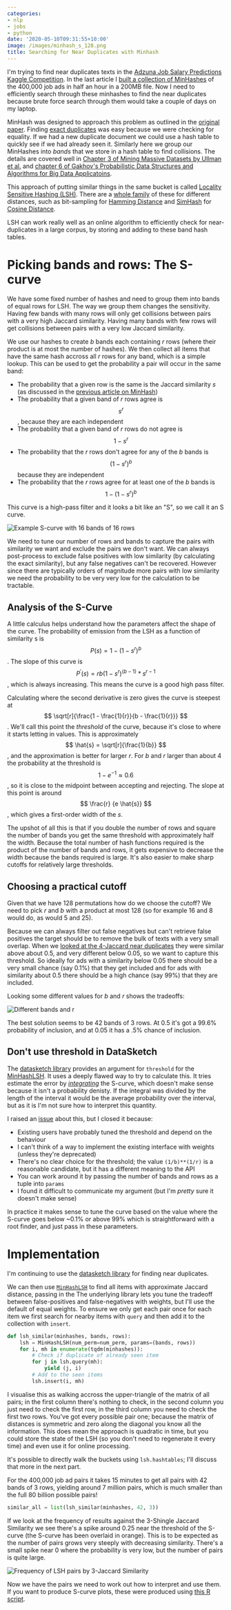 ```yaml
---
categories:
- nlp
- jobs
- python
date: '2020-05-10T09:31:55+10:00'
image: /images/minhash_s_128.png
title: Searching for Near Duplicates with Minhash
---
```


I'm trying to find near duplicates texts in the [Adzuna Job Salary Predictions Kaggle Competition](https://www.kaggle.com/c/job-salary-prediction).
In the last article I [built a collection of MinHashes](/minhash) of the 400,000 job ads in half an hour in a 200MB file.
Now I need to efficiently search through these minhashes to find the near duplicates because brute force search through them would take a couple of days on my laptop.

MinHash was designed to approach this problem as outlined in the [original paper](/resources/broder97resemblance.pdf).
Finding [exact duplicates](/exact-duplicates) was easy because we were checking for equality.
If we had a new duplicate document we could use a hash table to quickly see if we had already seen it.
Similarly here we group our MinHashes into *bands* that we store in a hash table to find collisions.
The details are covered well in [Chapter 3 of Mining Massive Datasets by Ullman et al.](http://www.mmds.org/) and [chapter 6 of Gakhov's Probabilistic Data Structures and Algorithms for Big Data Applicatoins](https://www.amazon.com/Probabilistic-Data-Structures-Algorithms-Applications/dp/3748190484).

This approach of putting similar things in the same bucket is called [Locality Sensitive Hashing (LSH)](https://en.wikipedia.org/wiki/Locality-sensitive_hashing).
There are a [whole family](https://arxiv.org/abs/1408.2927) of these for different distances, such as bit-sampling for [Hamming Distance](https://en.wikipedia.org/wiki/Hamming_distance) and [SimHash](https://en.wikipedia.org/wiki/SimHash) for [Cosine Distance](https://en.wikipedia.org/wiki/Cosine_similarity).

LSH can work really well as an online algorithm to efficiently check for near-duplicates in a large corpus, by storing and adding to these band hash tables.

# Picking bands and rows: The S-curve

We have some fixed number of hashes and need to group them into bands of equal rows for LSH.
The way we group them changes the sensitivity.
Having few bands with many rows will only get collisions between pairs with a very high Jaccard similarity.
Having many bands with few rows will get collisions between pairs with a very low Jaccard similarity.

We use our hashes to create *b* bands each containing *r* rows (where their product is at most the number of hashes).
We then collect all items that have the same hash accross all *r* rows for any band, which is a simple lookup.
This can be used to get the probability a pair will occur in the same band:

* The probability that a given row is the same is the Jaccard similarity *s* (as discussed in the [previous article on MinHash](/minhash))
* The probability that a given band of *r* rows agree is $$ s^r $$, because they are each independent
* The probability that a given band of *r* rows do not agree is $$ 1 - s^r $$
* The probability that the *r* rows don't agree for any of the *b* bands is $$ (1 - s^r)^b $$ because they are independent
* The probability that the *r* rows agree for at least one of the *b* bands is $$ 1 - (1 - s^r)^b $$

This curve is a high-pass filter and it looks a bit like an "S", so we call it an S curve.

![Example S-curve with 16 bands of 16 rows](/images/s-curve-16.png)

We need to tune our number of rows and bands to capture the pairs with similarity we want and exclude the pairs we don't want.
We can always post-process to exclude false positives with low similarity (by calculating the exact similarity), but any false negatives can't be recovered.
However since there are typically orders of magnitude more pairs with low similarity we need the probability to be very very low for the calculation to be tractable.

## Analysis of the S-Curve

A little calculus helps understand how the parameters affect the shape of the curve.
The probability of emission from the LSH as a function of similarity s is $$ P(s) = 1 - (1 - s^r) ^ b $$.
The slope of this curve is $$ P^\prime(s) = r b (1 - s^r)^(b-1) * s ^ {r - 1} $$, which is always increasing.
This means the curve is a good high pass filter.

Calculating where the second derivative is zero gives the curve is steepest at $$ \sqrt[r]{\frac{1 - \frac{1}{r}}{b - \frac{1}{r}}} $$.
We'll call this point the *threshold* of the curve, because it's close to where it starts letting in values.
This is approximately $$ \hat{s} = \sqrt[r]{\frac{1}{b}} $$, and the approximation is better for larger *r*.
For *b* and *r* larger than about 4 the probability at the threshold is $$ 1 - e ^ {-1} \approx 0.6 $$, so it is close to the midpoint between accepting and rejecting.
The slope at this point is around $$ \frac{r} {e \hat{s}} $$, which gives a first-order width of the *s*.

The upshot of all this is that if you double the number of rows and square the number of bands you get the same threshold with approximately half the width.
Because the total number of hash functions required is the product of the number of bands and rows, it gets expensive to decrease the width because the bands required is large.
It's also easier to make sharp cutoffs for relatively large thresholds.

## Choosing a practical cutoff

Given that we have 128 permutations how do we choose the cutoff?
We need to pick *r* and *b* with a product at most 128 (so for example 16 and 8 would do, as would 5 and 25).

Because we can always filter out false negatives but can't retrieve false positives the target should be to remove the bulk of texts with a very small overlap.
When we [looked at the 4-Jaccard near duplicates](/jaccard-duplicates) they were similar above about 0.5, and very different below 0.05, so we want to capture this threshold.
So ideally for ads with a similarity below 0.05 there should be a very small chance (say 0.1%) that they get included and for ads with similarity about 0.5 there should be a high chance (say 99%) that they are included.

Looking some different values for *b* and *r* shows the tradeoffs:
    
![Different bands and r](/images/minhash_s_128.png)

The best solution seems to be 42 bands of 3 rows.
At 0.5 it's got a 99.6% probability of inclusion, and at 0.05 it has a .5% chance of inclusion.

## Don't use threshold in DataSketch

The [datasketch library](http://ekzhu.com/datasketch/index.html) provides an argument for `threshold` for the [MinHashLSH](http://ekzhu.com/datasketch/documentation.html#datasketch.MinHashLSH).
It uses a deeply flawed way to try to calculate this.
It tries estimate the error by [*integrating*](https://github.com/ekzhu/datasketch/blob/8274ebec58f04fb96347fc4fa568f1913c25ae38/datasketch/lsh.py#L30) the S-curve, which doesn't make sense because it isn't a probability denisty.
If the integral was divided by the length of the interval it would be the average probability over the interval, but as it is I'm not sure how to interpret this quantity.

I raised an [issue](https://github.com/ekzhu/datasketch/issues/129) about this, but I closed it because:

* Existing users have probably tuned the threshold and depend on the behaviour
* I can't think of a way to implement the existing interface with weights (unless they're deprecated)
* There's no clear choice for the threshold; the value `(1/b)**(1/r)` is a reasonable candidate, but it has a different meaning to the API
* You can work around it by passing the number of bands and rows as a tuple into `params`
* I found it difficult to communicate my argument (but I'm *pretty* sure it doesn't make sense)

In practice it makes sense to tune the curve based on the value where the S-curve goes below ~0.1% or above 99% which is straightforward with a root finder, and just pass in these parameters.

# Implementation

I'm continuing to use the [datasketch library](http://ekzhu.com/datasketch/index.html) for finding near duplicates.

We can then use [`MinHashLSH`](http://ekzhu.com/datasketch/documentation.html#datasketch.MinHashLSH) to find all items with approximate Jaccard distance, passing in the 
The underlying library lets you tune the tradeoff between false-positives and false-negatives with weights, but I'll use the default of equal weights.
To ensure we only get each pair once for each item we first search for nearby items with `query` and then add it to the collection with `insert`.

```python
def lsh_similar(minhashes, bands, rows):
    lsh = MinHashLSH(num_perm=num_perm, params=(bands, rows))
    for i, mh in enumerate(tqdm(minhashes)):
        # Check if duplicate of already seen item
        for j in lsh.query(mh):
            yield (j, i)
        # Add to the seen items
        lsh.insert(i, mh)
```

I visualise this as walking accross the upper-triangle of the matrix of all pairs; in the first column there's nothing to check, in the second column you just need to check the first row, in the third column you need to check the first two rows.
You've got every possible pair one; because the matrix of distances is symmetric and zero along the diagonal you know all the information.
This does mean the approach is quadratic in time, but you could store the state of the LSH (so you don't need to regenerate it every time) and even use it for online processing.

It's possible to directly walk the buckets using `lsh.hashtables`; I'll discuss that more in the next part.

For the 400,000 job ad pairs it takes 15 minutes to get all pairs with 42 bands of 3 rows, yielding around 7 million pairs, which is much smaller than the full 80 billion possible pairs!

```python
similar_all = list(lsh_similar(minhashes, 42, 3))
```

If we look at the frequency of results against the 3-Shingle Jaccard Similarity we see there's a spike around 0.25 near the threshold of the S-curve (the S-curve has been overlaid in orange).
This is to be expected as the number of pairs grows very steeply with decreasing similarity.
There's a small spike near 0 where the probability is very low, but the number of pairs is quite large.

![Frequency of LSH pairs by 3-Jaccard Similarity](/images/minhash_lsh_frequency.png)

Now we have the pairs we need to work out how to interpret and use them.
If you want to produce S-curve plots, these were produced using [this R script](/resources/minhash_s_curves.R).